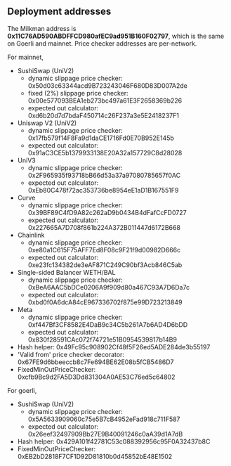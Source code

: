 ## Deployment addresses 

The Milkman address is **0x11C76AD590ABDFFCD980afEC9ad951B160F02797**, which is the same on Goerli and mainnet. Price checker addresses are per-network.

For mainnet,
- SushiSwap (UniV2)
    - dynamic slippage price checker: 0x50d03c63344acd9B723243046F680D83D007A2de 
    - fixed (2%) slippage price checker: 0x00e577093BEA1eb273bc497a61E3F2658369b226
    - expected out calculator: 0xd6b20d7d7bdaF450714c26F237a3e5E2418237F1
- Uniswap V2 (UniV2)
    - dynamic slippage price checker: 0x17fb579f14F8Fa9d1daCE1716Fd0E70B952E145b
    - expected out calculator: 0x91aC3CE5b1379933138E20A32a157729C8d28028
- UniV3
    - dynamic slippage price checker: 0x2F965935f93718bB66d53a37a97080785657f0AC
    - expected out calculator: 0xEb80C478f72ac353736be8954eE1aD1B167551F9
- Curve
    - dynamic slippage price checker: 0x39BF89C4fD9A82c262aD9b0434B4dFafCcFD0727
    - expected out calculator: 0x227665A7D708f861b224A372B011447d6172B668
- Chainlink
    - dynamic slippage price checker: 0xe80a1C615F75AFF7Ed8F08c9F21f9d00982D666c
    - expected out calculator: 0xe23fc134382de3eAF871C249C90bf3Acb846C5ab
- Single-sided Balancer WETH/BAL
    - dynamic slippage price checker: 0xBeA6AAC5bDCe0206A9f909d80a467C93A7D6Da7c
    - expected out calculator: 0xbd0f0A6dcA84cE967336702f875e99D723213849
- Meta 
    - dynamic slippage price checker: 0xf447Bf3CF8582E4DaB9c34C5b261A7b6AD4D6bDD
    - expected out calculator: 0x830f28591CAc072f74721e51B0954539817b14B9
- Hash helper: 0x49Fc95c908902Cf48f5F26ed5ADE284de3b55197
- 'Valid from' price checker decorator: 0x67FE9d6bbeeccb8c7Fe694BE62E08b5fCB5486D7
- FixedMinOutPriceChecker: 0xcfb9Bc9d2FA5D3Dd831304A0AE53C76ed5c64802

For goerli,
- SushiSwap (UniV2)
    - dynamic slippage price checker: 0x5A5633909060c75e5B7cB4952eFad918c711F587
    - expected out calculator: 0x26eef32497909Bb27E9B40091246c0aA39d1A7dB
- Hash helper: 0x429A101f42781C53c088392956c95F0A32437b8C
- FixedMinOutPriceChecker: 0xEB2bD2818F7CF1D92D81810b0d45852bE48E1502

